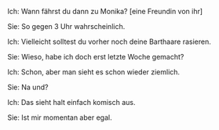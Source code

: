 Ich: <me>Wann fährst du dann zu Monika?</me> [eine Freundin von ihr]

Sie: <her>So gegen 3 Uhr wahrscheinlich.</her>

Ich: <me>Vielleicht solltest du vorher noch deine Barthaare rasieren.</me>

Sie: <her>Wieso, habe ich doch erst letzte Woche gemacht?</her>

Ich: <me>Schon, aber man sieht es schon wieder ziemlich.</me>

Sie: <her>Na und?</her>

Ich: <me>Das sieht halt einfach komisch aus.</me>

Sie: <her>Ist mir momentan aber egal.</her>

